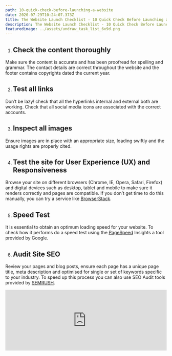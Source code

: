 ```yaml
---
path: 10-quick-check-before-launching-a-website
date: 2020-07-29T10:24:07.373Z
title: The Website Launch Checklist - 10 Quick Check Before Launching a Website
description: The Website Launch Checklist - 10 Quick Check Before Launching a Website
featuredimage: ../assets/undraw_task_list_6x9d.png
---
```

<!--StartFragment-->

1. ## Check the content thoroughly

Make sure the content is accurate and has been proofread for spelling and grammar. The contact details are correct throughout the website and the footer contains copyrights dated the current year.

2. ## Test all links

Don’t be lazy! check that all the hyperlinks internal and external both are working. Check that all social media icons are associated with the correct accounts.

3. ## Inspect all images

Ensure images are in place with an appropriate size, loading swiftly and the usage rights are properly cited.

4. ## Test the site for User Experience (UX) and Responsiveness

Browse your site on different browsers (Chrome, IE, Opera, Safari, Firefox) and digital devices such as desktop, tablet and mobile to make sure it renders correctly and pages are compatible. If you don’t get time to do this manually, you can try a service like [BrowserStack](https://www.browserstack.com/).

5. ## Speed Test

It is essential to obtain an optimum loading speed for your website. To check how it performs do a speed test using the [PageSpeed](https://developers.google.com/speed/pagespeed/insights/) Insights a tool provided by Google.

6. ## Audit Site SEO

Review your pages and blog posts, ensure each page has a unique page title, meta description and optimised for single or set of keywords specific to your industry. To speed up this process you can also use SEO Audit tools provided by [SEMRUSH](https://www.semrush.com/lp/site-audit-do/en/?ref=1069449657&utm_campaign=landing_site_audit&utm_source=berush&utm_medium=promo&utm_term=93).

<iframe src="https://pm.berush.com/widgets/site-audit-interactive/?ref=1069449657&utm_campaign=widget_site_audit_widget&utm_source=berush&utm_medium=promo&utm_term=12&new_window=true&color=55&lang=en" frameborder="0" scrolling="no" width="100%" height="190" />

7. ## Set up analytics

It is extremely important to capture web data and analytics as it enables you to examine your website performance and visitors engagement. To do this you can use [Google Analytics](https://analytics.google.com/analytics/web/#/) a comprehensive analytical tool which provides detail statistics that includes the audience demographics, the time visitors spend on your website and which pages they visit the most.

8. ## Build and submit a sitemap

Create a dynamic XML Sitemap and don’t forget to submit your sitemap.xml file to search engines. This will provide your site architecture information to search engines as a result page load time is optimised.

9. ## Check forms

If your website contains contact and newsletter signup forms, you must test them to check if the contact forms are submitting data properly, thank you message is displayed after form submission and you receive form data on the correct email address. If your signup forms are linked to platforms like MailChimp you must try subscribing with your email address to confirm that you receive all associated automated messages such as welcome emails.

10. ## Website backup

Lastly, ensure to have a backup copy of your final website which you can utilise it in future in case you experience data loss or corruption due to malicious attack.

<!--EndFragment-->